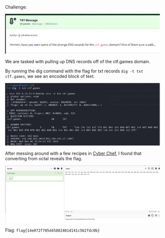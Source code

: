 Challenge:

![Challenge](images/1.challenge.PNG)

We are tasked with pulling up DNS records off of the ctf.games domain.

By running the dig command with the flag for txt records ```dig -t txt ctf.games```, we see an encoded block of text.

![DNS](images/2.dig.PNG)

After messing around with a few recipes in [Cyber Chef](https://gchq.github.io/CyberChef), I found that converting from octal reveals the flag.

![Flag](images/3.flag.PNG)

Flag: ```flag{14e072f705d45882401d141c562fdc0b}```